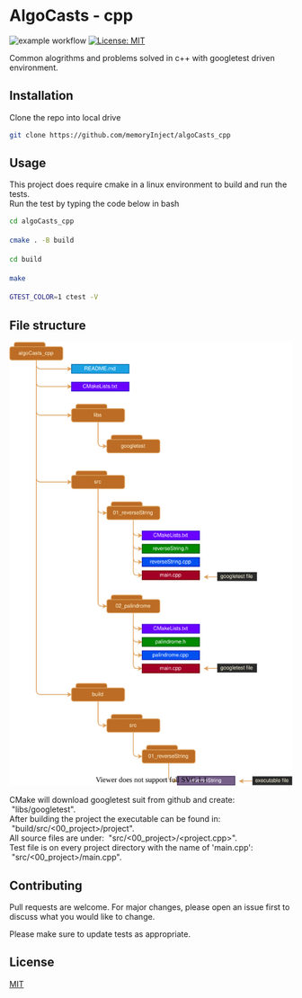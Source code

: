 # AlgoCasts - cpp
![example workflow](https://github.com/memoryInject/algoCasts_cpp/actions/workflows/cmake.yml/badge.svg)
[![License: MIT](https://img.shields.io/badge/License-MIT-yellow.svg)](https://opensource.org/licenses/MIT)

Common alogrithms and problems solved in c++ with googletest driven environment.

## Installation

Clone the repo into local drive

```bash
git clone https://github.com/memoryInject/algoCasts_cpp
```

## Usage
This project does require cmake in a linux environment to build and run the tests. \
Run the test by typing the code below in bash

```bash
cd algoCasts_cpp

cmake . -B build

cd build

make

GTEST_COLOR=1 ctest -V
```

## File structure

<img src="https://github.com/memoryInject/algoCasts_cpp/blob/master/file_structure.svg" />

CMake will download googletest suit from github and create: &nbsp;"libs/googletest". \
After building the project the executable can be found in: &nbsp;"build/src/<00_project>/project". \
All source files are under: &nbsp;"src/<00_project>/<project.cpp>". \
Test file is on every project directory with the name of 'main.cpp': &nbsp;"src/<00_project>/main.cpp".

## Contributing
Pull requests are welcome. For major changes, please open an issue first to discuss what you would like to change.

Please make sure to update tests as appropriate.

## License
[MIT](https://choosealicense.com/licenses/mit/)
